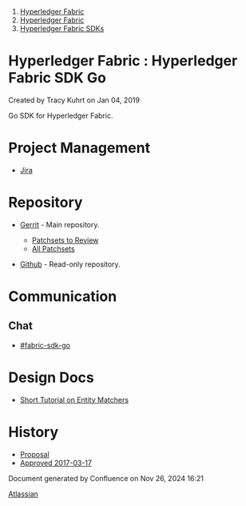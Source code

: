 1. [Hyperledger Fabric](index.html)
2. [Hyperledger Fabric](Hyperledger-Fabric_22839309.html)
3. [Hyperledger Fabric SDKs](Hyperledger-Fabric-SDKs_22839771.html)

# Hyperledger Fabric : Hyperledger Fabric SDK Go

Created by Tracy Kuhrt on Jan 04, 2019

Go SDK for Hyperledger Fabric.

# Project Management

- [Jira](https://jira.hyperledger.org/secure/RapidBoard.jspa?rapidView=127)

# Repository

- [Gerrit](https://gerrit.hyperledger.org/r/#/admin/projects/fabric-sdk-go) - Main repository.
  
  - [Patchsets to Review](https://gerrit.hyperledger.org/r/#/q/status:open+project:fabric-sdk-go)
  - [All Patchsets](https://gerrit.hyperledger.org/r/#/q/project:fabric-sdk-go)
- [Github](https://github.com/hyperledger/fabric-sdk-go "https://github.com/hyperledger/fabric-sdk-go") - Read-only repository.

# Communication

## Chat

- [#fabric-sdk-go](https://chat.hyperledger.org/channel/fabric-sdk-go "https://chat.hyperledger.org/channel/fabric-sdk-go")

# Design Docs

- [Short Tutorial on Entity Matchers](https://docs.google.com/document/d/17YwH4z2vf7B-85Z2Mr2YVH-LgqCu-Why-j6KMWGIId8 "https://docs.google.com/document/d/17YwH4z2vf7B-85Z2Mr2YVH-LgqCu-Why-j6KMWGIId8")

# History

- [Proposal](https://docs.google.com/document/d/1tYk3t8pF2mj4IGSzPvGopzKxSz8okTW749UyNqxTGZk "https://docs.google.com/document/d/1tYk3t8pF2mj4IGSzPvGopzKxSz8okTW749UyNqxTGZk")
- [Approved 2017-03-17](https://docs.google.com/document/d/1yyc5eTYjMGjk5dKnmqjG-tg5Tm4-rh5a37YDG40WgYA "https://docs.google.com/document/d/1yyc5eTYjMGjk5dKnmqjG-tg5Tm4-rh5a37YDG40WgYA")

Document generated by Confluence on Nov 26, 2024 16:21

[Atlassian](http://www.atlassian.com/)
